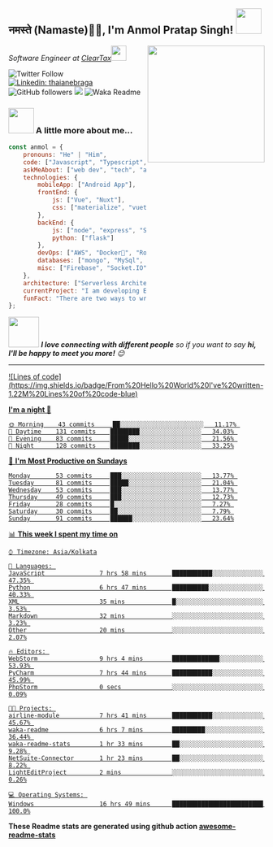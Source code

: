 <h2>नमस्ते (Namaste)🙏🏻, I'm Anmol Pratap Singh! <img src="https://media.giphy.com/media/12oufCB0MyZ1Go/giphy.gif" width="50"></h2>
<img align='right' src="https://media.giphy.com/media/M9gbBd9nbDrOTu1Mqx/giphy.gif" width="230">
<p><em>Software Engineer at <a href="http://www.cleartax.in">ClearTax</a><img src="https://media.giphy.com/media/WUlplcMpOCEmTGBtBW/giphy.gif" width="30"> 
</em></p>

![Twitter Follow](https://img.shields.io/twitter/follow/misteranmol?label=Follow)
[![Linkedin: thaianebraga](https://img.shields.io/badge/-anmol-blue?style=flat-square&logo=Linkedin&logoColor=white&link=https://www.linkedin.com/in/anmol-p-singh/)](https://www.linkedin.com/in/anmol-p-singh/)
![GitHub followers](https://img.shields.io/github/followers/anmol098?label=Follow&style=social)
![](https://visitor-badge.glitch.me/badge?page_id=anmol098.anmol098)
![Waka Readme](https://github.com/anmol098/anmol098/workflows/Waka%20Readme/badge.svg)

### <img src="https://media.giphy.com/media/VgCDAzcKvsR6OM0uWg/giphy.gif" width="50"> A little more about me...  

```javascript
const anmol = {
    pronouns: "He" | "Him",
    code: ["Javascript", "Typescript", "Python", "Java", "php"],
    askMeAbout: ["web dev", "tech", "app dev", "photography"],
    technologies: {
        mobileApp: ["Android App"],
        frontEnd: {
            js: ["Vue", "Nuxt"],
            css: ["materialize", "vuetify", "bootstrap"]
        },
        backEnd: {
            js: ["node", "express", "SuiteScript"],
            python: ["flask"]
        },
        devOps: ["AWS", "Docker🐳", "Route53", "Nginx"],
        databases: ["mongo", "MySql", "sqlite"],
        misc: ["Firebase", "Socket.IO", "selenium", "open-cv", "php", "SuiteApp"]
    },
    architecture: ["Serverless Architecture", "Progressive web applications", "Single page applications"],
    currentProject: "I am developing Extension for NetSuite using SuiteScript2.0",
    funFact: "There are two ways to write error-free programs; only the third one works"
};
```

<img src="https://media.giphy.com/media/LnQjpWaON8nhr21vNW/giphy.gif" width="60"> <em><b>I love connecting with different people</b> so if you want to say <b>hi, I'll be happy to meet you more!</b> 😊</em>

---
<a href="http://www.cleartax.in">
<!--START_SECTION:waka-->
![Lines of code](https://img.shields.io/badge/From%20Hello%20World%20I've%20written-1.22M%20Lines%20of%20code-blue)

**I'm a night 🦉** 

```text
🌞 Morning    43 commits     ██░░░░░░░░░░░░░░░░░░░░░░░   11.17% 
🌆 Daytime    131 commits    ████████░░░░░░░░░░░░░░░░░   34.03% 
🌃 Evening    83 commits     █████░░░░░░░░░░░░░░░░░░░░   21.56% 
🌙 Night      128 commits    ████████░░░░░░░░░░░░░░░░░   33.25%

```
📅 **I'm Most Productive on Sundays** 

```text
Monday       53 commits     ███░░░░░░░░░░░░░░░░░░░░░░   13.77% 
Tuesday      81 commits     █████░░░░░░░░░░░░░░░░░░░░   21.04% 
Wednesday    53 commits     ███░░░░░░░░░░░░░░░░░░░░░░   13.77% 
Thursday     49 commits     ███░░░░░░░░░░░░░░░░░░░░░░   12.73% 
Friday       28 commits     █░░░░░░░░░░░░░░░░░░░░░░░░   7.27% 
Saturday     30 commits     ██░░░░░░░░░░░░░░░░░░░░░░░   7.79% 
Sunday       91 commits     ██████░░░░░░░░░░░░░░░░░░░   23.64%

```


📊 **This week I spent my time on** 

```text
⌚︎ Timezone: Asia/Kolkata

💬 Languages: 
JavaScript               7 hrs 58 mins       ███████████░░░░░░░░░░░░░░   47.35% 
Python                   6 hrs 47 mins       ██████████░░░░░░░░░░░░░░░   40.33% 
XML                      35 mins             █░░░░░░░░░░░░░░░░░░░░░░░░   3.53% 
Markdown                 32 mins             ░░░░░░░░░░░░░░░░░░░░░░░░░   3.23% 
Other                    20 mins             ░░░░░░░░░░░░░░░░░░░░░░░░░   2.07%

🔥 Editors: 
WebStorm                 9 hrs 4 mins        █████████████░░░░░░░░░░░░   53.93% 
PyCharm                  7 hrs 44 mins       ███████████░░░░░░░░░░░░░░   45.99% 
PhpStorm                 0 secs              ░░░░░░░░░░░░░░░░░░░░░░░░░   0.09%

🐱‍💻 Projects: 
airline-module           7 hrs 41 mins       ███████████░░░░░░░░░░░░░░   45.67% 
waka-readme              6 hrs 7 mins        █████████░░░░░░░░░░░░░░░░   36.44% 
waka-readme-stats        1 hr 33 mins        ██░░░░░░░░░░░░░░░░░░░░░░░   9.28% 
NetSuite-Connector       1 hr 23 mins        ██░░░░░░░░░░░░░░░░░░░░░░░   8.22% 
LightEditProject         2 mins              ░░░░░░░░░░░░░░░░░░░░░░░░░   0.26%

💻 Operating Systems: 
Windows                  16 hrs 49 mins      █████████████████████████   100.0%

```


<!--END_SECTION:waka-->
</a>

**These Readme stats are generated using github action [awesome-readme-stats](https://github.com/anmol098/waka-readme-stats)**
